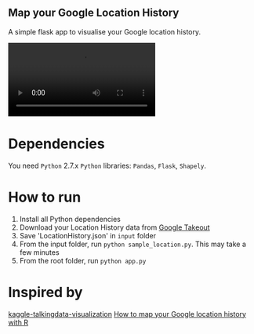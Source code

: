 ## Map your Google Location History

A simple flask app to visualise your Google location history.

![](demo.webm)

# Dependencies

You need ```Python``` 2.7.x ```Python``` libraries: ```Pandas```, ```Flask```, ```Shapely```.

# How to run

1. Install all Python dependencies
2. Download your Location History data from [Google Takeout](https://takeout.google.com/settings/takeout)
3. Save 'LocationHistory.json' in ```input``` folder
4. From the input folder, run ```python sample_location.py```. This may take a few minutes
5. From the root folder, run ```python app.py```

# Inspired by
[kaggle-talkingdata-visualization](https://github.com/adilmoujahid/kaggle-talkingdata-visualization)
[How to map your Google location history with R](https://shiring.github.io/maps/2016/12/30/Standortverlauf_post?utm_campaign=Data%2BElixir&utm_medium=email&utm_source=Data_Elixir_113)

